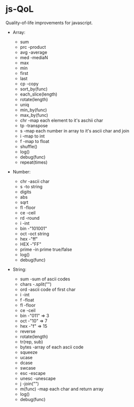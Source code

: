 # js-QoL
Quality-of-life improvements for javascript.

* Array:
  * sum
  * prc -product
  * avg -average
  * med -mediaN
  * max
  * min
  * first
  * last
  * cp -copy
  * sort_by(func)
  * each_slice(length)
  * rotate(length)
  * uniq
  * min_by(func)
  * max_by(func)
  * chr -map each element to it's aschii char
  * tp -transpose
  * s -map each number in array to it's ascii char and join
  * i -map to int
  * f -map to float
  * shuffle()
  * log()
  * debug(func)
  * repeat(times)

* Number:
  * chr -ascii char
  * s -to string
  * digits
  * abs
  * sqrt
  * fl -floor
  * ce -ceil
  * rd -round
  * i -int
  * bin -"101001"
  * oct -oct string
  * hex -"ff"
  * HEX -"FF"
  * prime -in prime true/false
  * log()
  * debug(func)

* String:
  * sum -sum of ascii codes
  * chars -.split("")
  * ord -ascii code of first char
  * i -int
  * f -float
  * fl -floor
  * ce -ceil
  * bin -"011" => 3
  * oct -"10" => 7
  * hex -"f" => 15
  * reverse
  * rotate(length)
  * tr(rep, sub)
  * bytes -array of each ascii code
  * squeeze
  * ucase
  * dcase
  * swcase
  * esc -escape
  * unesc -unescape
  * j -join("")
  * m(func) -map each char and return array
  * log()
  * debug(func)

